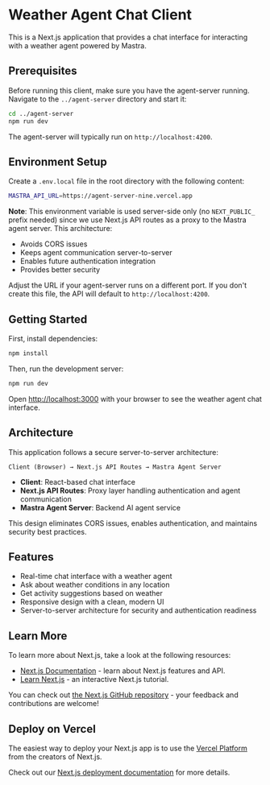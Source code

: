 # Weather Agent Chat Client

This is a Next.js application that provides a chat interface for interacting with a weather agent powered by Mastra.

## Prerequisites

Before running this client, make sure you have the agent-server running. Navigate to the `../agent-server` directory and start it:

```bash
cd ../agent-server
npm run dev
```

The agent-server will typically run on `http://localhost:4200`.

## Environment Setup

Create a `.env.local` file in the root directory with the following content:

```bash
MASTRA_API_URL=https://agent-server-nine.vercel.app
```

**Note**: This environment variable is used server-side only (no `NEXT_PUBLIC_` prefix needed) since we use Next.js API routes as a proxy to the Mastra agent server. This architecture:
- Avoids CORS issues
- Keeps agent communication server-to-server
- Enables future authentication integration
- Provides better security

Adjust the URL if your agent-server runs on a different port. If you don't create this file, the API will default to `http://localhost:4200`.

## Getting Started

First, install dependencies:

```bash
npm install
```

Then, run the development server:

```bash
npm run dev
```

Open [http://localhost:3000](http://localhost:3000) with your browser to see the weather agent chat interface.

## Architecture

This application follows a secure server-to-server architecture:

```
Client (Browser) → Next.js API Routes → Mastra Agent Server
```

- **Client**: React-based chat interface
- **Next.js API Routes**: Proxy layer handling authentication and agent communication
- **Mastra Agent Server**: Backend AI agent service

This design eliminates CORS issues, enables authentication, and maintains security best practices.

## Features

- Real-time chat interface with a weather agent
- Ask about weather conditions in any location
- Get activity suggestions based on weather
- Responsive design with a clean, modern UI
- Server-to-server architecture for security and authentication readiness

## Learn More

To learn more about Next.js, take a look at the following resources:

- [Next.js Documentation](https://nextjs.org/docs) - learn about Next.js features and API.
- [Learn Next.js](https://nextjs.org/learn) - an interactive Next.js tutorial.

You can check out [the Next.js GitHub repository](https://github.com/vercel/next.js) - your feedback and contributions are welcome!

## Deploy on Vercel

The easiest way to deploy your Next.js app is to use the [Vercel Platform](https://vercel.com/new?utm_medium=default-template&filter=next.js&utm_source=create-next-app&utm_campaign=create-next-app-readme) from the creators of Next.js.

Check out our [Next.js deployment documentation](https://nextjs.org/docs/app/building-your-application/deploying) for more details.
